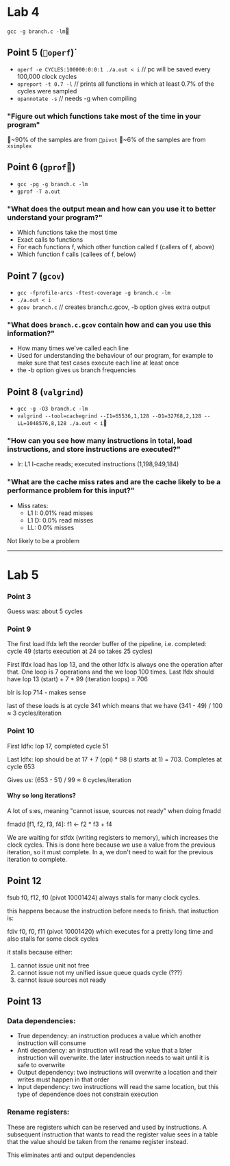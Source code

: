 # Lab 4

`gcc -g branch.c -lm`

## Point 5 (`operf`)`
- `operf -e CYCLES:100000:0:0:1 ./a.out < i` // pc will be saved every 100,000 clock cycles
- `opreport -t 0.7 -l` // prints all functions in which at least 0.7% of the cycles were sampled
- `opannotate -s` // needs -g when compiling


### "Figure out which functions take most of the time in your program"
~90% of the samples are from `pivot`
~6% of the samples are from `xsimplex`

## Point 6 (`gprof`)
- `gcc -pg -g branch.c -lm`
- `gprof -T a.out`

### "What does the output mean and how can you use it to better understand your program?"
- Which functions take the most time
- Exact calls to functions
- For each functions f, which other function called f (callers of f, above)
- Which function f calls (callees of f, below)

## Point 7 (`gcov`)
- `gcc -fprofile-arcs -ftest-coverage -g branch.c -lm`
- `./a.out < i`
- `gcov branch.c` // creates branch.c.gcov, -b option gives extra output

### "What does `branch.c.gcov` contain how and can you use this information?"
- How many times we've called each line
- Used for understanding the behaviour of our program, for example to make sure that test cases execute each line at least once
- the -b option gives us branch frequencies

## Point 8 (`valgrind`)
- `gcc -g -O3 branch.c -lm`
- `valgrind --tool=cachegrind --I1=65536,1,128 --D1=32768,2,128 --LL=1048576,8,128 ./a.out < i`

### "How can you see how many instructions in total, load instructions, and store instructions are executed?"
- Ir: L1 I-cache reads; executed instructions (1,198,949,184)

### "What are the cache miss rates and are the cache likely to be a performance problem for this input?"
- Miss rates:
  - L1 I: 0.01% read misses
  - L1 D: 0.0% read misses
  - LL:		0.0% misses

Not likely to be a problem

---

# Lab 5

### Point 3
Guess was: about 5 cycles

### Point 9
The first load lfdx left the reorder buffer of the pipeline, i.e. completed: cycle 49 (starts execution at 24 so takes 25 cycles)

First lfdx load has Iop 13, and the other ldfx is always one the operation after that. One loop is 7 operations and the we loop 100 times. Last lfdx should have Iop 13 (start) + 7 * 99 (iteration loops) = 706

blr is Iop 714 - makes sense

last of these loads is at cycle 341 which means that we have (341 - 49) / 100 ≈ 3 cycles/iteration

### Point 10
First ldfx: Iop 17, completed cycle 51

Last ldfx: Iop should be at 17 + 7 (opi) * 98 (i starts at 1) = 703. Completes at cycle 653


Gives us: (653 - 51) / 99 ≈ 6 cycles/iteration

#### Why so long iterations?
A lot of s:es, meaning "cannot issue, sources not ready" when doing fmadd

fmadd [f1, f2, f3, f4]: f1 <- f2 * f3 + f4

We are waiting for stfdx (writing registers to memory), which increases the clock cycles. This is done here because we use a value from the previous iteration, so it must complete. In a, we don't need to wait for the previous iteration to complete.

## Point 12

fsub f0, f12, f0 (pivot 10001424) always stalls for many clock cycles.

this happens because the instruction before needs to finish. that instuction is:

fdiv f0, f0, f11 (pivot 10001420) which executes for a pretty long time and also stalls for some clock cycles

it stalls because either:
1. cannot issue unit not free
2. cannot issue not my unified issue queue quads cycle (???)
3. cannot issue sources not ready

## Point 13

### Data dependencies:
- True dependency: an instruction produces a value which another instruction will consume
- Anti dependency: an instruction will read the value that a later instruction will overwrite. the later instruction needs to wait until it is safe to overwrite
- Output dependency: two instructions will overwrite a location and their writes must happen in that order
- Input dependency: two instructions will read the same location, but this type of dependence does not constrain execution

### Rename registers:
These are registers which can be reserved and used by instructions. A subsequent instruction that wants to read the register value sees in a table that the value should be taken from the rename register instead.

This eliminates anti and output dependencies